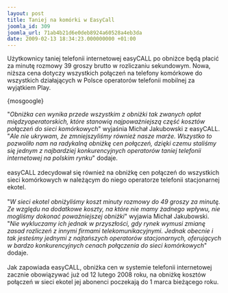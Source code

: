 ```yaml
---
layout: post
title: Taniej na komórki w EasyCall
joomla_id: 309
joomla_url: 71ab4b21d6e0deb8924a60528a4eb3da
date: 2009-02-13 18:34:23.000000000 +01:00
---
```

Użytkownicy taniej telefonii internetowej easyCALL po obniżce będą płacić za minutę rozmowy 39 groszy brutto w rozliczaniu sekundowym. Nowa, niższa cena dotyczy wszystkich połączeń na telefony kom&oacute;rkowe do wszystkich działających w Polsce operator&oacute;w telefonii mobilnej za wyjątkiem Play.<p>{mosgoogle}</p><p>&quot;<em>Obniżka cen wynika przede wszystkim z obniżki tak zwanych opłat międzyoperatorskich, kt&oacute;re stanowią najpoważniejszą część koszt&oacute;w połączeń do sieci kom&oacute;rkowych</em>&quot; wyjaśnia Michał Jakubowski z easyCALL. &quot;<em>Ale nie ukrywam, że zmniejszyliśmy r&oacute;wnież nasze marże. Wszystko to pozwoliło nam na radykalną obniżkę cen połączeń, dzięki czemu staliśmy się jednym z najbardziej konkurencyjnych operator&oacute;w taniej telefonii internetowej na polskim rynku</em>&quot; dodaje.<br /><br />easyCALL zdecydował się r&oacute;wnież na obniżkę cen połączeń do wszystkich sieci kom&oacute;rkowych w należącym do niego operatorze telefonii stacjonarnej ekotel.<br /><br />&quot;<em>W sieci ekotel obniżyliśmy koszt minuty rozmowy do 49 groszy za minutę. Ze względu na dodatkowe koszty, na kt&oacute;re nie mamy żadnego wpływu, nie mogliśmy dokonać poważniejszej obniżki</em>&quot; wyjawia Michał Jakubowski. &quot;<em>Nie wykluczamy ich jednak w przyszłości, gdy rynek wymusi zmianę zasad rozliczeń z innymi firmami telekomunikacyjnymi. Jednak obecnie i tak jesteśmy jednymi z najtańszych operator&oacute;w stacjonarnych, oferujących w bardzo konkurencyjnych cenach połączenia do sieci kom&oacute;rkowych</em>&quot; dodaje.<br /><br />Jak zapowiada easyCALL, obniżka cen w systemie telefonii internetowej zacznie obowiązywać już od 12 lutego 2008 roku, na obniżkę koszt&oacute;w połączeń w sieci ekotel jej abonenci poczekają do 1 marca bieżącego roku.</p>
